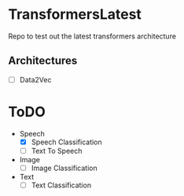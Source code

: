 # TransformersLatest

Repo to test out the latest transformers architecture

## Architectures
- [ ] Data2Vec

# ToDO
- Speech
  - [x] Speech Classification
  - [ ] Text To Speech
- Image
  - [ ] Image Classification
- Text
  - [ ] Text Classification
